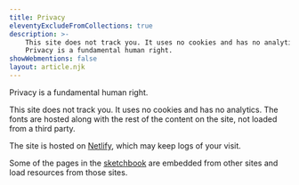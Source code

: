 ```yaml
---
title: Privacy
eleventyExcludeFromCollections: true
description: >-
    This site does not track you. It uses no cookies and has no analytics.
    Privacy is a fundamental human right.
showWebmentions: false
layout: article.njk
---
```


Privacy is a fundamental human right.

This site does not track you. It uses no cookies and has no analytics. The fonts
are hosted along with the rest of the content on the site, not loaded from a
third party.

The site is hosted on [Netlify](https://netlify.com), which may keep logs of
your visit.

Some of the pages in the [sketchbook](/sketchbook/) are embedded from other
sites and load resources from those sites.
